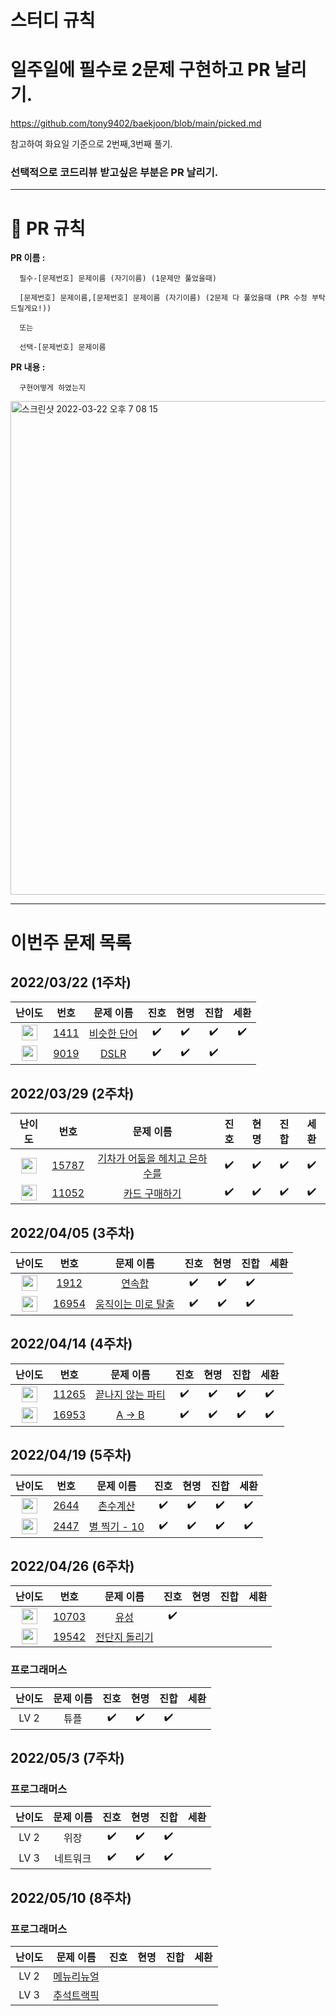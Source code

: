 # 스터디 규칙

# 일주일에 필수로 2문제 구현하고 PR 날리기.

https://github.com/tony9402/baekjoon/blob/main/picked.md

참고하여 화요일 기준으로 2번째,3번째 풀기.

### 선택적으로 코드리뷰 받고싶은 부분은 PR 날리기.

---

# 🙏 PR 규칙

**PR 이름 :**

      필수-[문제번호] 문제이름 (자기이름) (1문제만 풀었을때)

      [문제번호] 문제이름,[문제번호] 문제이름 (자기이름) (2문제 다 풀었을때 (PR 수정 부탁드릴게요!))

      또는

      선택-[문제번호] 문제이름

**PR 내용 :**

      구현어떻게 하였는지

<img width="790" alt="스크린샷 2022-03-22 오후 7 08 15" src="https://user-images.githubusercontent.com/81306489/159456879-4e6fbb81-756f-4f08-89ed-2d8603e9cbdc.png">

---

# 이번주 문제 목록

## 2022/03/22 (1주차)

|                                       난이도                                       |                     번호                     |                      문제 이름                      |        진호        |        현명        |        진합        |        세환        |
| :--------------------------------------------------------------------------------: | :------------------------------------------: | :-------------------------------------------------: | :----------------: | :----------------: | :----------------: | :----------------: |
| <img height="25px" width="25px" src="https://static.solved.ac/tier_small/9.svg"/>  | [1411](https://www.acmicpc.net/problem/1411) | [비슷한 단어](https://www.acmicpc.net/problem/1411) | :heavy_check_mark: | :heavy_check_mark: | :heavy_check_mark: | :heavy_check_mark: |
| <img height="25px" width="25px" src="https://static.solved.ac/tier_small/12.svg"/> | [9019](https://www.acmicpc.net/problem/9019) |    [DSLR](https://www.acmicpc.net/problem/9019)     | :heavy_check_mark: | :heavy_check_mark: | :heavy_check_mark: |                    |

## 2022/03/29 (2주차)

|                                       난이도                                       |                      번호                      |                               문제 이름                                |        진호        |        현명        |        진합        |        세환        |
| :--------------------------------------------------------------------------------: | :--------------------------------------------: | :--------------------------------------------------------------------: | :----------------: | :----------------: | :----------------: | :----------------: |
| <img height="25px" width="25px" src="https://static.solved.ac/tier_small/9.svg"/>  | [15787](https://www.acmicpc.net/problem/15787) | [기차가 어둠을 헤치고 은하수를](https://www.acmicpc.net/problem/15787) | :heavy_check_mark: | :heavy_check_mark: | :heavy_check_mark: | :heavy_check_mark: |
| <img height="25px" width="25px" src="https://static.solved.ac/tier_small/10.svg"/> | [11052](https://www.acmicpc.net/problem/11052) |         [카드 구매하기](https://www.acmicpc.net/problem/11052)         | :heavy_check_mark: | :heavy_check_mark: | :heavy_check_mark: | :heavy_check_mark: |

## 2022/04/05 (3주차)

|                                       난이도                                       |                      번호                      |                          문제 이름                          |        진호        |        현명        |        진합        | 세환 |
| :--------------------------------------------------------------------------------: | :--------------------------------------------: | :---------------------------------------------------------: | :----------------: | :----------------: | :----------------: | :--: |
| <img height="25px" width="25px" src="https://static.solved.ac/tier_small/9.svg"/>  |  [1912](https://www.acmicpc.net/problem/1912)  |       [연속합](https://www.acmicpc.net/problem/1912)        | :heavy_check_mark: | :heavy_check_mark: | :heavy_check_mark: |      |
| <img height="25px" width="25px" src="https://static.solved.ac/tier_small/12.svg"/> | [16954](https://www.acmicpc.net/problem/16954) | [움직이는 미로 탈출](https://www.acmicpc.net/problem/16954) | :heavy_check_mark: | :heavy_check_mark: | :heavy_check_mark: |      |

## 2022/04/14 (4주차)

|                                       난이도                                       |                      번호                      |                         문제 이름                         |        진호        |        현명        |        진합        |        세환        |
| :--------------------------------------------------------------------------------: | :--------------------------------------------: | :-------------------------------------------------------: | :----------------: | :----------------: | :----------------: | :----------------: |
| <img height="25px" width="25px" src="https://static.solved.ac/tier_small/10.svg"/> | [11265](https://www.acmicpc.net/problem/11265) | [끝나지 않는 파티](https://www.acmicpc.net/problem/11265) | :heavy_check_mark: | :heavy_check_mark: | :heavy_check_mark: | :heavy_check_mark: |
| <img height="25px" width="25px" src="https://static.solved.ac/tier_small/10.svg"/> | [16953](https://www.acmicpc.net/problem/16953) |      [A → B](https://www.acmicpc.net/problem/16953)       | :heavy_check_mark: | :heavy_check_mark: | :heavy_check_mark: | :heavy_check_mark: |

## 2022/04/19 (5주차)

|                                       난이도                                       |                     번호                     |                      문제 이름                       |        진호        |        현명        |        진합        |        세환        |
| :--------------------------------------------------------------------------------: | :------------------------------------------: | :--------------------------------------------------: | :----------------: | :----------------: | :----------------: | :----------------: |
| <img height="25px" width="25px" src="https://static.solved.ac/tier_small/9.svg"/>  | [2644](https://www.acmicpc.net/problem/2644) |   [촌수계산](https://www.acmicpc.net/problem/2644)   | :heavy_check_mark: | :heavy_check_mark: | :heavy_check_mark: | :heavy_check_mark: |
| <img height="25px" width="25px" src="https://static.solved.ac/tier_small/10.svg"/> | [2447](https://www.acmicpc.net/problem/2447) | [별 찍기 - 10](https://www.acmicpc.net/problem/2447) | :heavy_check_mark: | :heavy_check_mark: | :heavy_check_mark: | :heavy_check_mark: |

## 2022/04/26 (6주차)

|                                       난이도                                       |                      번호                      |                       문제 이름                        |        진호        | 현명 | 진합 | 세환 |
| :--------------------------------------------------------------------------------: | :--------------------------------------------: | :----------------------------------------------------: | :----------------: | :--: | :--: | :--: |
| <img height="25px" width="25px" src="https://static.solved.ac/tier_small/9.svg"/>  | [10703](https://www.acmicpc.net/problem/10703) |     [유성](https://www.acmicpc.net/problem/10703)      | :heavy_check_mark: |      |      |      |
| <img height="25px" width="25px" src="https://static.solved.ac/tier_small/12.svg"/> | [19542](https://www.acmicpc.net/problem/19542) | [전단지 돌리기](https://www.acmicpc.net/problem/19542) |                    |      |      |      |

### 프로그래머스

| 난이도 | 문제 이름 |        진호        |        현명        |        진합        | 세환 |
| :----: | :-------: | :----------------: | :----------------: | :----------------: | :--: |
|  LV 2  |   튜플    | :heavy_check_mark: | :heavy_check_mark: | :heavy_check_mark: |      |

## 2022/05/3 (7주차)

### 프로그래머스

| 난이도 | 문제 이름 |        진호        |        현명        |        진합        | 세환 |
| :----: | :-------: | :----------------: | :----------------: | :----------------: | :--: |
|  LV 2  |   위장    | :heavy_check_mark: | :heavy_check_mark: | :heavy_check_mark: |      |
|  LV 3  | 네트워크  | :heavy_check_mark: | :heavy_check_mark: | :heavy_check_mark: |      |

## 2022/05/10 (8주차)

### 프로그래머스

| 난이도 |                               문제 이름                                | 진호 | 현명 | 진합 | 세환 |
| :----: | :--------------------------------------------------------------------: | :--: | :--: | :--: | :--: |
|  LV 2  | [메뉴리뉴얼](https://programmers.co.kr/learn/courses/30/lessons/72411) |      |      |      |      |
|  LV 3  | [추석트랙픽](https://programmers.co.kr/learn/courses/30/lessons/17676) |      |      |      |      |
